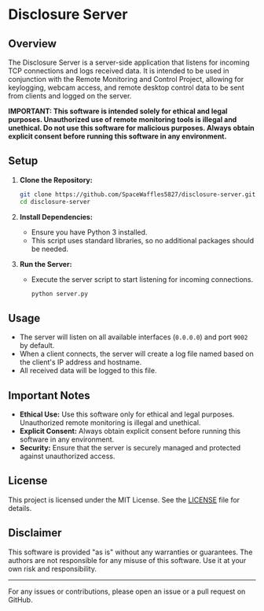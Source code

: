 # Disclosure Server

## Overview

The Disclosure Server is a server-side application that listens for incoming TCP connections and logs received data. It is intended to be used in conjunction with the Remote Monitoring and Control Project, allowing for keylogging, webcam access, and remote desktop control data to be sent from clients and logged on the server.

**IMPORTANT: This software is intended solely for ethical and legal purposes. Unauthorized use of remote monitoring tools is illegal and unethical. Do not use this software for malicious purposes. Always obtain explicit consent before running this software in any environment.**

## Setup

1. **Clone the Repository:**
   ```sh
   git clone https://github.com/SpaceWaffles5827/disclosure-server.git
   cd disclosure-server
   ```

2. **Install Dependencies:**
   - Ensure you have Python 3 installed.
   - This script uses standard libraries, so no additional packages should be needed.

3. **Run the Server:**
   - Execute the server script to start listening for incoming connections.
     ```sh
     python server.py
     ```

## Usage

- The server will listen on all available interfaces (`0.0.0.0`) and port `9002` by default.
- When a client connects, the server will create a log file named based on the client's IP address and hostname.
- All received data will be logged to this file.

## Important Notes

- **Ethical Use:** Use this software only for ethical and legal purposes. Unauthorized remote monitoring is illegal and unethical.
- **Explicit Consent:** Always obtain explicit consent before running this software in any environment.
- **Security:** Ensure that the server is securely managed and protected against unauthorized access.

## License

This project is licensed under the MIT License. See the [LICENSE](LICENSE) file for details.

## Disclaimer

This software is provided "as is" without any warranties or guarantees. The authors are not responsible for any misuse of this software. Use it at your own risk and responsibility.

---

For any issues or contributions, please open an issue or a pull request on GitHub.
